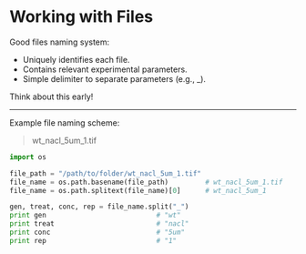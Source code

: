 # Working with Files

Good files naming system:

* Uniquely identifies each file.
* Contains relevant experimental parameters.
* Simple delimiter to separate parameters (e.g., _).

Think about this early!

---
Example file naming scheme:
> wt_nacl_5um_1.tif

```python
import os

file_path = "/path/to/folder/wt_nacl_5um_1.tif"
file_name = os.path.basename(file_path)			# wt_nacl_5um_1.tif
file_name = os.path.splitext(file_name)[0]		# wt_nacl_5um_1

gen, treat, conc, rep = file_name.split("_")
print gen							# "wt"
print treat							# "nacl"
print conc							# "5um"
print rep							# "1"
```